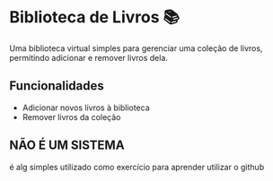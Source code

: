 # Biblioteca de Livros 📚

Uma biblioteca virtual simples para gerenciar uma coleção de livros, permitindo adicionar e remover livros dela.

## Funcionalidades

- Adicionar novos livros à biblioteca   
- Remover livros da coleção

## NÃO É UM SISTEMA 
é alg simples utilizado como exercício para aprender utilizar o github




